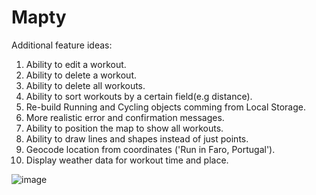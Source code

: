# Mapty
Additional feature ideas:
1. Ability to edit a workout.
2. Ability to delete a workout.
3. Ability to delete all workouts.
4. Ability to sort workouts by a certain field(e.g distance).
5. Re-build Running and Cycling objects comming from Local Storage.
6. More realistic error and confirmation messages.
7. Ability to position the map to show all workouts.
8. Ability to draw lines and shapes instead of just points.
9. Geocode location from coordinates ('Run in Faro, Portugal').
10. Display weather data for workout time and place.

![image](https://user-images.githubusercontent.com/55485391/116005555-c846d800-a607-11eb-96a2-c90e57eeaccd.png)
